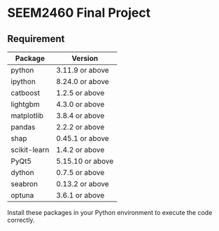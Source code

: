 # SEEM2460 Final Project

## Requirement

| Package      | Version          |
| ------------ | ---------------- |
| python       | 3.11.9 or above  |
| ipython      | 8.24.0 or above  |
| catboost     | 1.2.5 or above   |
| lightgbm     | 4.3.0 or above   |
| matplotlib   | 3.8.4 or above   |
| pandas       | 2.2.2 or above   |
| shap         | 0.45.1 or above  |
| scikit-learn | 1.4.2 or above   |
| PyQt5        | 5.15.10 or above |
| dython       | 0.7.5 or above   |
| seabron      | 0.13.2 or above  |
| optuna       | 3.6.1 or above   |

Install these packages in your Python environment to execute the code correctly.
